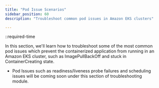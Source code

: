 ```yaml
---
title: "Pod Issue Scenarios"
sidebar_position: 60
description: "Troubleshoot common pod issues in Amazon EKS clusters"

---
```


::required-time

In this section, we'll learn how to troubleshoot some of the most common pod issues which prevent the containerized application from running in an Amazon EKS cluster, such as ImagePullBackOff and stuck in ContainerCreating state.

- Pod Issues such as readiness/liveness probe failures and scheduling issues will be coming soon under this section of troubleshooting module.
